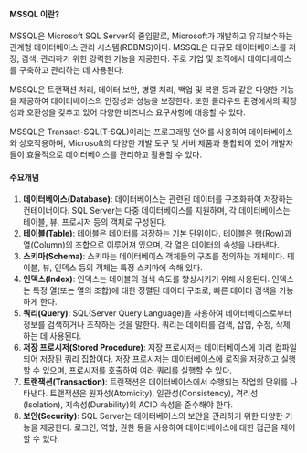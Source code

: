 #### MSSQL 이란?

MSSQL은 Microsoft SQL Server의 줄임말로, Microsoft가 개발하고 유지보수하는 관계형 데이터베이스 관리 시스템(RDBMS)이다. MSSQL은 대규모 데이터베이스를 저장, 검색, 관리하기 위한 강력한 기능을 제공한다. 주로 기업 및 조직에서 데이터베이스를 구축하고 관리하는 데 사용된다.

MSSQL은 트랜잭션 처리, 데이터 보안, 병렬 처리, 백업 및 복원 등과 같은 다양한 기능을 제공하여 데이터베이스의 안정성과 성능을 보장한다. 또한 클라우드 환경에서의 확장성과 호환성을 갖추고 있어 다양한 비즈니스 요구사항에 대응할 수 있다.

MSSQL은 Transact-SQL(T-SQL)이라는 프로그래밍 언어를 사용하여 데이터베이스와 상호작용하며, Microsoft의 다양한 개발 도구 및 서버 제품과 통합되어 있어 개발자들이 효율적으로 데이터베이스를 관리하고 활용할 수 있다.

#### 주요개념

1. **데이터베이스(Database)**:  데이터베이스는 관련된 데이터를 구조화하여 저장하는 컨테이너이다. SQL Server는 다중 데이터베이스를 지원하며, 각 데이터베이스는 테이블, 뷰, 프로시저 등의 객체로 구성된다.
2. **테이블(Table)**:  테이블은 데이터를 저장하는 기본 단위이다. 테이블은 행(Row)과 열(Column)의 조합으로 이루어져 있으며, 각 열은 데이터의 속성을 나타낸다.
3. **스키마(Schema)**:  스키마는 데이터베이스 객체들의 구조를 정의하는 개체이다. 테이블, 뷰, 인덱스 등의 객체는 특정 스키마에 속해 있다.
4. **인덱스(Index)**:  인덱스는 테이블의 검색 속도를 향상시키기 위해 사용된다. 인덱스는 특정 열(또는 열의 조합)에 대한 정렬된 데이터 구조로, 빠른 데이터 검색을 가능하게 한다.
5. **쿼리(Query)**:  SQL(Server Query Language)을 사용하여 데이터베이스로부터 정보를 검색하거나 조작하는 것을 말한다. 쿼리는 데이터를 검색, 삽입, 수정, 삭제하는 데 사용된다.
6. **저장 프로시저(Stored Procedure)**:  저장 프로시저는 데이터베이스에 미리 컴파일되어 저장된 쿼리 집합이다. 저장 프로시저는 데이터베이스에 로직을 저장하고 실행할 수 있으며, 프로시저를 호출하여 여러 쿼리를 실행할 수 있다.
7. **트랜잭션(Transaction)**:  트랜잭션은 데이터베이스에서 수행되는 작업의 단위를 나타낸다. 트랜잭션은 원자성(Atomicity), 일관성(Consistency), 격리성(Isolation), 지속성(Durability)의 ACID 속성을 준수해야 한다.
8. **보안(Security)**:  SQL Server는 데이터베이스의 보안을 관리하기 위한 다양한 기능을 제공한다. 로그인, 역할, 권한 등을 사용하여 데이터베이스에 대한 접근을 제어할 수 있다.